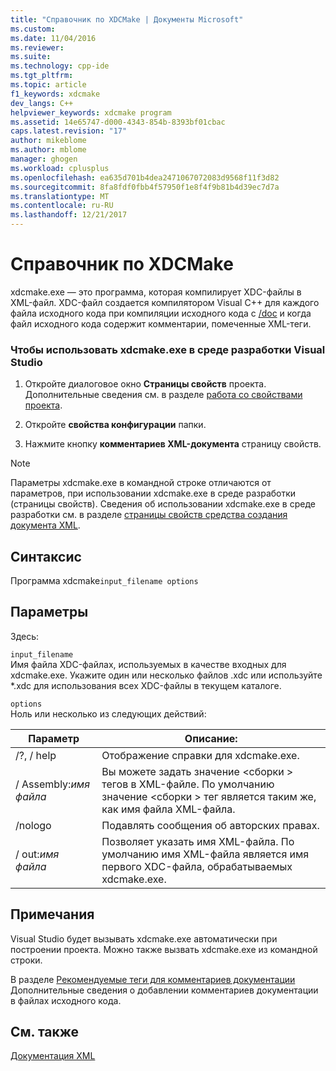 ```yaml
---
title: "Справочник по XDCMake | Документы Microsoft"
ms.custom: 
ms.date: 11/04/2016
ms.reviewer: 
ms.suite: 
ms.technology: cpp-ide
ms.tgt_pltfrm: 
ms.topic: article
f1_keywords: xdcmake
dev_langs: C++
helpviewer_keywords: xdcmake program
ms.assetid: 14e65747-d000-4343-854b-8393bf01cbac
caps.latest.revision: "17"
author: mikeblome
ms.author: mblome
manager: ghogen
ms.workload: cplusplus
ms.openlocfilehash: ea635d701b4dea2471067072083d9568f11f3d82
ms.sourcegitcommit: 8fa8fdf0fbb4f57950f1e8f4f9b81b4d39ec7d7a
ms.translationtype: MT
ms.contentlocale: ru-RU
ms.lasthandoff: 12/21/2017
---
```

# <a name="xdcmake-reference"></a>Справочник по XDCMake
xdcmake.exe — это программа, которая компилирует XDC-файлы в XML-файл. XDC-файл создается компилятором Visual C++ для каждого файла исходного кода при компиляции исходного кода с [/doc](../build/reference/doc-process-documentation-comments-c-cpp.md) и когда файл исходного кода содержит комментарии, помеченные XML-теги.  
  
### <a name="to-use-xdcmakeexe-in-the-visual-studio-development-environment"></a>Чтобы использовать xdcmake.exe в среде разработки Visual Studio  
  
1.  Откройте диалоговое окно **Страницы свойств** проекта. Дополнительные сведения см. в разделе [работа со свойствами проекта](../ide/working-with-project-properties.md).  
  
2.  Откройте **свойства конфигурации** папки.  
  
3.  Нажмите кнопку **комментариев XML-документа** страницу свойств.  
  
> [!NOTE]
>  Параметры xdcmake.exe в командной строке отличаются от параметров, при использовании xdcmake.exe в среде разработки (страницы свойств). Сведения об использовании xdcmake.exe в среде разработки см. в разделе [страницы свойств средства создания документа XML](../ide/xml-document-generator-tool-property-pages.md).  
  
## <a name="syntax"></a>Синтаксис  
 Программа xdcmake`input_filename options`  
  
## <a name="parameters"></a>Параметры  
 Здесь:  
  
 `input_filename`  
 Имя файла XDC-файлах, используемых в качестве входных для xdcmake.exe. Укажите один или несколько файлов .xdc или используйте *.xdc для использования всех XDC-файлы в текущем каталоге.  
  
 `options`  
 Ноль или несколько из следующих действий:  
  
|Параметр|Описание:|  
|------------|-----------------|  
|/?, / help|Отображение справки для xdcmake.exe.|  
|/ Assembly:*имя файла*|Вы можете задать значение \<сборки > тегов в XML-файле.  По умолчанию значение \<сборки > тег является таким же, как имя файла XML-файла.|  
|/nologo|Подавлять сообщения об авторских правах.|  
|/ out:*имя файла*|Позволяет указать имя XML-файла.  По умолчанию имя XML-файла является имя первого XDC-файла, обрабатываемых xdcmake.exe.|  
  
## <a name="remarks"></a>Примечания  
 Visual Studio будет вызывать xdcmake.exe автоматически при построении проекта. Можно также вызвать xdcmake.exe из командной строки.  
  
 В разделе [Рекомендуемые теги для комментариев документации](../ide/recommended-tags-for-documentation-comments-visual-cpp.md) Дополнительные сведения о добавлении комментариев документации в файлах исходного кода.  
  
## <a name="see-also"></a>См. также  
 [Документация XML](../ide/xml-documentation-visual-cpp.md)